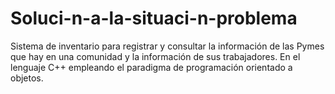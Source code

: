 # Soluci-n-a-la-situaci-n-problema
Sistema de inventario para registrar  y consultar la información de las Pymes que hay en una comunidad y la información de sus trabajadores. En el lenguaje C++ empleando el paradigma de programación orientado a objetos.
